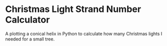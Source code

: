 # Christmas Light Strand Number Calculator

A plotting a conical helix in Python to calculate how many Christmas lights I needed for a small tree.
